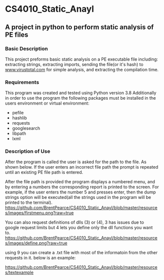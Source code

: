 # CS4010_Static_Anayl
## A project in python to perform static analysis of PE files

### Basic Description
This project preforms basic static analysis on a PE executable file including:
extracting strings, extracting imports, sending the file(or it's hash) to 
www.virustotal.com for simple analysis, and extracting the compilation time.

### Requirements
This program was created and tested using Python version 3.8 Additionally in 
order to use the program the following packages must be installed in the users 
environment or virtual environment:

* pefile
* hashlib
* requests
* googlesearch
* libpath
* lxml

### Description of Use
After the program is called the user is asked for the path to the file. As 
shown below. If the user enters an incorrect file path the prompt is repeated
until an existing PE file path is entered.

After the file path is provided the program displays a numbered menu, and by 
entering a numbers the corresponding report is printed to the screen. For 
example, if the user enters the number 5 and presses enter, then the dump 
strings option will be executed(all the strings used in the program will be 
printed to the terminal).
https://github.com/BrentPearce/CS4010_Static_Anayl/blob/master/resources/images/firstmenu.png?raw=true

You can also request definitions of dlls (3) or (4), 3 has issues due to 
google request limits but 4 lets you define only the dll functions you want to. 
https://github.com/BrentPearce/CS4010_Static_Anayl/blob/master/resources/images/define.png?raw=true

using 9 you can create a .txt file with most of the informatoin from the other requests in it.
below is an example:

https://github.com/BrentPearce/CS4010_Static_Anayl/blob/master/resources/textexample

